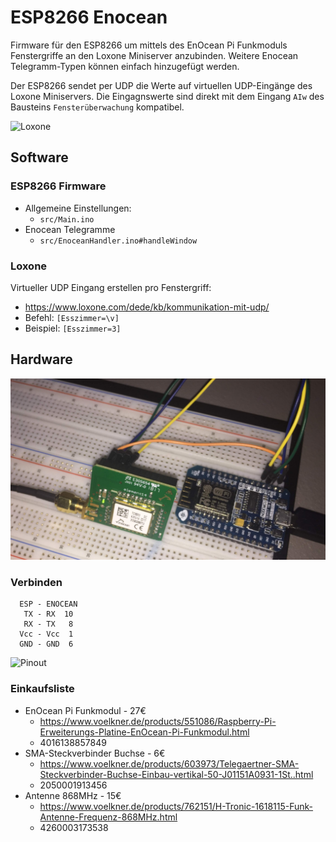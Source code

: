 # ESP8266 Enocean

Firmware für den ESP8266 um mittels des EnOcean Pi Funkmoduls Fenstergriffe an den Loxone Miniserver anzubinden. Weitere Enocean Telegramm-Typen können einfach hinzugefügt werden.

Der ESP8266 sendet per UDP die Werte auf virtuellen UDP-Eingänge des Loxone Miniservers. Die Eingagnswerte sind direkt mit dem Eingang ```AIw``` des Bausteins ```Fensterüberwachung``` kompatibel.

![Loxone](https://www.loxone.com/dede/wp-content/uploads/sites/2/2016/12/Fenster%C3%BCberwachung.png)

## Software

### ESP8266 Firmware
- Allgemeine Einstellungen:
  - ```src/Main.ino```
- Enocean Telegramme
  - ```src/EnoceanHandler.ino#handleWindow```

### Loxone

Virtueller UDP Eingang erstellen pro Fenstergriff:
- https://www.loxone.com/dede/kb/kommunikation-mit-udp/
- Befehl: ```[Esszimmer=\v]```
- Beispiel: ```[Esszimmer=3]```


## Hardware
![Enocean](image.png)

### Verbinden
```
  ESP - ENOCEAN
   TX - RX  10
   RX - TX   8
  Vcc - Vcc  1
  GND - GND  6
```
![Pinout](https://cdn.weka-fachmedien.de/thumbs/media_uploads/images/1481104354-273-wor3x5p52.jpg.950x534.jpg)

### Einkaufsliste
- EnOcean Pi Funkmodul - 27€
  - https://www.voelkner.de/products/551086/Raspberry-Pi-Erweiterungs-Platine-EnOcean-Pi-Funkmodul.html
  - 4016138857849
- SMA-Steckverbinder Buchse - 6€
  - https://www.voelkner.de/products/603973/Telegaertner-SMA-Steckverbinder-Buchse-Einbau-vertikal-50-J01151A0931-1St..html
  - 2050001913456
- Antenne 868MHz - 15€
  - https://www.voelkner.de/products/762151/H-Tronic-1618115-Funk-Antenne-Frequenz-868MHz.html
  - 4260003173538
